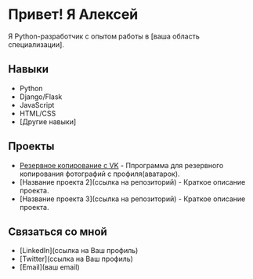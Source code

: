 # Привет! Я Алексей

Я Python-разработчик с опытом работы в [ваша область специализации]. 

## Навыки
- Python
- Django/Flask
- JavaScript
- HTML/CSS
- [Другие навыки]

## Проекты
- [Резервное копирование с VK](https://github.com/pyLexxDramma/photo_vk) - Ппрограмма для резервного копирования фотографий с профиля(аватарок).
- [Название проекта 2](ссылка на репозиторий) - Краткое описание проекта.
- [Название проекта 3](ссылка на репозиторий) - Краткое описание проекта.

## Связаться со мной
- [LinkedIn](ссылка на Ваш профиль)
- [Twitter](ссылка на Ваш профиль)
- [Email](ваш email)

